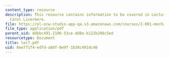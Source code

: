 ```yaml
---
content_type: resource
description: This resource contains information to be covered in Lecture 7 by Prof.
  Carol Livermore.
file: https://ol-ocw-studio-app-qa.s3.amazonaws.com/courses/2-001-mechanics-materials-i-fall-2006/8ee771f4edfda8df0e9f1b38c491dc46_lec7.pdf
file_type: application/pdf
parent_uid: ddbbc491-2106-53ce-dd8e-b122b208c5ed
resourcetype: Document
title: lec7.pdf
uid: 8ee771f4-edfd-a8df-0e9f-1b38c491dc46
---
```

